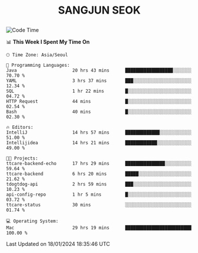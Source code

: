 <h1>
 <p align="center">
   SANGJUN SEOK
 </p>
</h1>

<!--START_SECTION:waka-->
![Code Time](http://img.shields.io/badge/Code%20Time-3%2C212%20hrs%2027%20mins-blue)

📊 **This Week I Spent My Time On** 

```text
🕑︎ Time Zone: Asia/Seoul

💬 Programming Languages: 
Java                     20 hrs 43 mins      ██████████████████░░░░░░░   70.70 % 
YAML                     3 hrs 37 mins       ███░░░░░░░░░░░░░░░░░░░░░░   12.34 % 
SQL                      1 hr 22 mins        █░░░░░░░░░░░░░░░░░░░░░░░░   04.72 % 
HTTP Request             44 mins             █░░░░░░░░░░░░░░░░░░░░░░░░   02.54 % 
Bash                     40 mins             █░░░░░░░░░░░░░░░░░░░░░░░░   02.30 % 

🔥 Editors: 
IntelliJ                 14 hrs 57 mins      █████████████░░░░░░░░░░░░   51.00 % 
Intellijidea             14 hrs 21 mins      ████████████░░░░░░░░░░░░░   49.00 % 

🐱‍💻 Projects: 
ttcare-backend-echo      17 hrs 29 mins      ███████████████░░░░░░░░░░   59.64 % 
ttcare-backend           6 hrs 20 mins       █████░░░░░░░░░░░░░░░░░░░░   21.62 % 
tdogtdog-api             2 hrs 59 mins       ███░░░░░░░░░░░░░░░░░░░░░░   10.23 % 
api-config-repo          1 hr 5 mins         █░░░░░░░░░░░░░░░░░░░░░░░░   03.72 % 
ttcare-status            30 mins             ░░░░░░░░░░░░░░░░░░░░░░░░░   01.74 % 

💻 Operating System: 
Mac                      29 hrs 19 mins      █████████████████████████   100.00 % 
```


 Last Updated on 18/01/2024 18:35:46 UTC
<!--END_SECTION:waka-->
